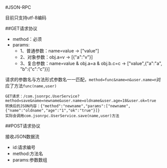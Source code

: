 #JSON-RPC

目前只支持utf-8编码

##GET请求协议

* method：必须
* params:
    * 1、普通参数：name=value -> ["value"]
    * 2、对象参数：obj.a=v -> [{"a":"v"}]
    * 3、复合参数：name=value & obj.a=a & obj.b.c=c -> ["value",{"a":"a", "b":{"c":"c"}}]

请求的参数名与方法形式参数名一一匹配，`method=func&name=n&user.name=n`对应了方法`func(name,user)`

    GET请求：/com.jsonrpc.UserService?method=save&name=newname&user.name=oldname&user.age=18&user.ok=true
	转换后的JSON内容：{"method":"newname","params":["newname",{"name":"oldname","age":"1","ok":"true"}]}
	实际会调用com.jsonrpc.UserService.save(name,user)方法

##POST请求协议

接收JSON数据流

* id:请求编号
* method:方法名
* params:参数数组